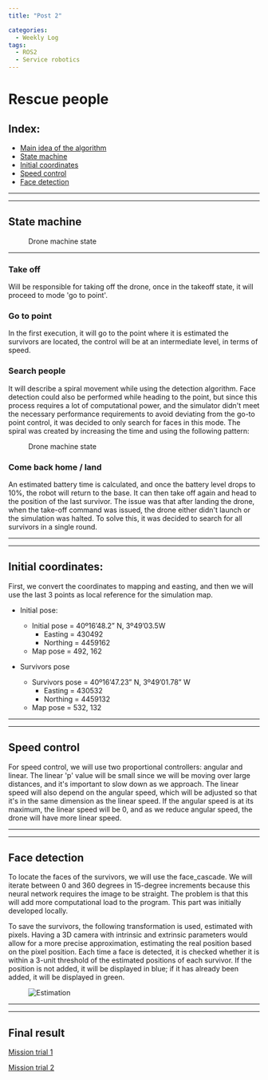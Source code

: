 ```yaml
---
title: "Post 2"

categories:
  - Weekly Log
tags:
  - ROS2
  - Service robotics
---
```


# Rescue people

## Index:
* [Main idea of the algorithm](#main-idea-of-the-algorithm)
* [State machine](#state-machine)
* [Initial coordinates](#initial-coordinates)
* [Speed control](#speed-control)
* [Face detection](#face-detection)

---
---

## State machine
<figure class="align-center" style="width:70%">
  <img src="{{ site.url }}{{ site.baseurl }}/assets/images/post2/machineState.png" alt="">
  <figcaption>Drone machine state</figcaption>
</figure>

***

### Take off
Will be responsible for taking off the drone, once in the takeoff state, it will proceed to mode 'go to point'.

### Go to point
In the first execution, it will go to the point where it is estimated the survivors are located, the control will be at an intermediate level, in terms of speed.

### Search people
It will describe a spiral movement while using the detection algorithm. Face detection could also be performed while heading to the point, but since this process requires a lot of computational power, and the simulator didn't meet the necessary performance requirements to avoid deviating from the go-to point control, it was decided to only search for faces in this mode. The spiral was created by increasing the time and using the following pattern:

<figure class="align-center" style="width:70%">
  <img src="{{ site.url }}{{ site.baseurl }}/assets/images/post2/spiral.png" alt="">
  <figcaption>Drone machine state</figcaption>
</figure>


### Come back home / land
An estimated battery time is calculated, and once the battery level drops to 10%, the robot will return to the base. It can then take off again and head to the position of the last survivor. The issue was that after landing the drone, when the take-off command was issued, the drone either didn't launch or the simulation was halted. To solve this, it was decided to search for all survivors in a single round.

---
---

## Initial coordinates:
First, we convert the coordinates to mapping and easting, and then we will use the last 3 points as local reference for the simulation map.

* Initial pose: 
  * Initial pose = 40º16’48.2” N, 3º49’03.5W
    * Easting = 430492        
    * Northing = 4459162
  * Map pose = 492, 162


* Survivors pose
  * Survivors pose = 40º16’47.23” N, 3º49’01.78” W
    * Easting = 430532 
    * Northing = 4459132
  * Map pose = 532, 132

---
---

## Speed control
For speed control, we will use two proportional controllers: angular and linear. The linear 'p' value will be small since we will be moving over large distances, and it's important to slow down as we approach. The linear speed will also depend on the angular speed, which will be adjusted so that it's in the same dimension as the linear speed. If the angular speed is at its maximum, the linear speed will be 0, and as we reduce angular speed, the drone will have more linear speed.

---
---

## Face detection
To locate the faces of the survivors, we will use the face_cascade. We will iterate between 0 and 360 degrees in 15-degree increments because this neural network requires the image to be straight. The problem is that this will add more computational load to the program. This part was initially developed locally.

To save the survivors, the following transformation is used, estimated with pixels. Having a 3D camera with intrinsic and extrinsic parameters would allow for a more precise approximation, estimating the real position based on the pixel position. Each time a face is detected, it is checked whether it is within a 3-unit threshold of the estimated positions of each survivor. If the position is not added, it will be displayed in blue; if it has already been added, it will be displayed in green.

<figure class="align-center" style="width:70%">
  <img src="{{ site.url }}{{ site.baseurl }}/assets/images/post2/rotate.gif" alt="Estimation">
</figure>


---
---


## Final result
[Mission trial 1](https://www.youtube.com/watch?v=yqIwPKJN_Nw)

[Mission trial 2](https://www.youtube.com/watch?v=DWeU3IYiSFE)